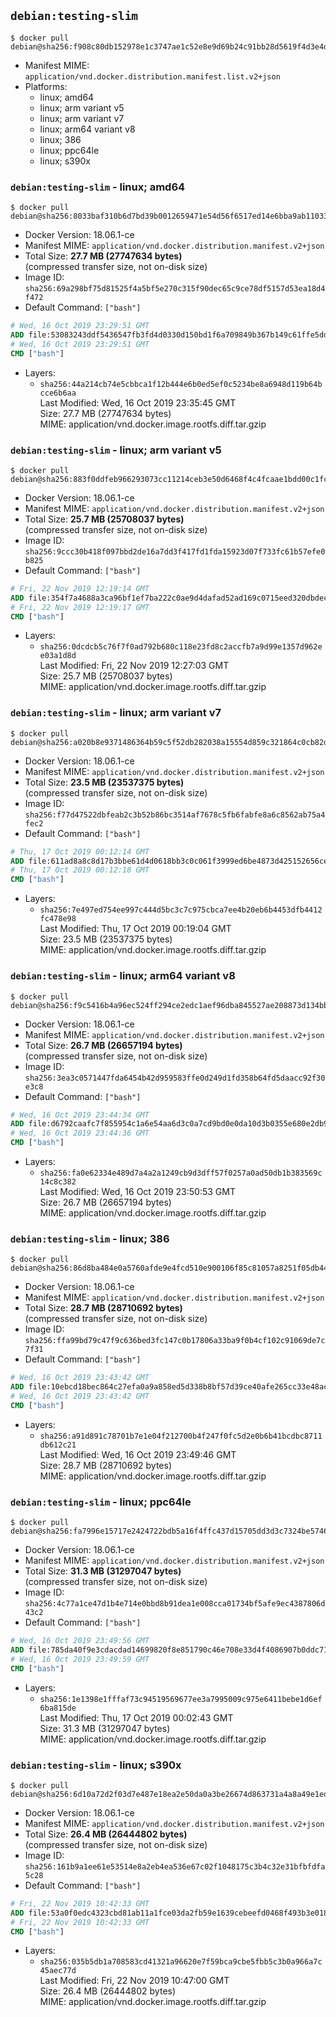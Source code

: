 ## `debian:testing-slim`

```console
$ docker pull debian@sha256:f908c80db152978e1c3747ae1c52e8e9d69b24c91bb28d5619f4d3e4db548b25
```

-	Manifest MIME: `application/vnd.docker.distribution.manifest.list.v2+json`
-	Platforms:
	-	linux; amd64
	-	linux; arm variant v5
	-	linux; arm variant v7
	-	linux; arm64 variant v8
	-	linux; 386
	-	linux; ppc64le
	-	linux; s390x

### `debian:testing-slim` - linux; amd64

```console
$ docker pull debian@sha256:8033baf310b6d7bd39b0012659471e54d56f6517ed14e6bba9ab11033299b0c1
```

-	Docker Version: 18.06.1-ce
-	Manifest MIME: `application/vnd.docker.distribution.manifest.v2+json`
-	Total Size: **27.7 MB (27747634 bytes)**  
	(compressed transfer size, not on-disk size)
-	Image ID: `sha256:69a298bf75d81525f4a5bf5e270c315f90dec65c9ce78df5157d53ea18d4f472`
-	Default Command: `["bash"]`

```dockerfile
# Wed, 16 Oct 2019 23:29:51 GMT
ADD file:53083243ddf5436547fb3fd4d0330d150bd1f6a709849b367b149c61ffe5dd0f in / 
# Wed, 16 Oct 2019 23:29:51 GMT
CMD ["bash"]
```

-	Layers:
	-	`sha256:44a214cb74e5cbbca1f12b444e6b0ed5ef0c5234be8a6948d119b64bcce6b6aa`  
		Last Modified: Wed, 16 Oct 2019 23:35:45 GMT  
		Size: 27.7 MB (27747634 bytes)  
		MIME: application/vnd.docker.image.rootfs.diff.tar.gzip

### `debian:testing-slim` - linux; arm variant v5

```console
$ docker pull debian@sha256:883f0ddfeb966293073cc11214ceb3e50d6468f4c4fcaae1bdd00c1fca1907b5
```

-	Docker Version: 18.06.1-ce
-	Manifest MIME: `application/vnd.docker.distribution.manifest.v2+json`
-	Total Size: **25.7 MB (25708037 bytes)**  
	(compressed transfer size, not on-disk size)
-	Image ID: `sha256:9ccc30b418f097bbd2de16a7dd3f417fd1fda15923d07f733fc61b57efe0b825`
-	Default Command: `["bash"]`

```dockerfile
# Fri, 22 Nov 2019 12:19:14 GMT
ADD file:354f7a4688a3ca96bf1ef7ba222c0ae9d4dafad52ad169c0715eed320dbdec99 in / 
# Fri, 22 Nov 2019 12:19:17 GMT
CMD ["bash"]
```

-	Layers:
	-	`sha256:0dcdcb5c76f7f0ad792b680c118e23fd8c2accfb7a9d99e1357d962ee03a1d8d`  
		Last Modified: Fri, 22 Nov 2019 12:27:03 GMT  
		Size: 25.7 MB (25708037 bytes)  
		MIME: application/vnd.docker.image.rootfs.diff.tar.gzip

### `debian:testing-slim` - linux; arm variant v7

```console
$ docker pull debian@sha256:a020b8e9371486364b59c5f52db282038a15554d859c321864c0cb82d138ac05
```

-	Docker Version: 18.06.1-ce
-	Manifest MIME: `application/vnd.docker.distribution.manifest.v2+json`
-	Total Size: **23.5 MB (23537375 bytes)**  
	(compressed transfer size, not on-disk size)
-	Image ID: `sha256:f77d47522dbfeab2c3b52b86bc3514af7678c5fb6fabfe8a6c8562ab75a4fec2`
-	Default Command: `["bash"]`

```dockerfile
# Thu, 17 Oct 2019 00:12:14 GMT
ADD file:611ad8a8c8d17b3bbe61d4d0618bb3c0c061f3999ed6be4873d425152656ced5 in / 
# Thu, 17 Oct 2019 00:12:18 GMT
CMD ["bash"]
```

-	Layers:
	-	`sha256:7e497ed754ee997c444d5bc3c7c975cbca7ee4b20eb6b4453dfb4412fc478e98`  
		Last Modified: Thu, 17 Oct 2019 00:19:04 GMT  
		Size: 23.5 MB (23537375 bytes)  
		MIME: application/vnd.docker.image.rootfs.diff.tar.gzip

### `debian:testing-slim` - linux; arm64 variant v8

```console
$ docker pull debian@sha256:f9c5416b4a96ec524ff294ce2edc1aef96dba845527ae208873d134bb5362580
```

-	Docker Version: 18.06.1-ce
-	Manifest MIME: `application/vnd.docker.distribution.manifest.v2+json`
-	Total Size: **26.7 MB (26657194 bytes)**  
	(compressed transfer size, not on-disk size)
-	Image ID: `sha256:3ea3c0571447fda6454b42d959583ffe0d249d1fd358b64fd5daacc92f30e3c8`
-	Default Command: `["bash"]`

```dockerfile
# Wed, 16 Oct 2019 23:44:34 GMT
ADD file:d6792caafc7f855954c1a6e54aa6d3c0a7cd9bd0e0da10d3b0355e680e2db93f in / 
# Wed, 16 Oct 2019 23:44:36 GMT
CMD ["bash"]
```

-	Layers:
	-	`sha256:fa0e62334e489d7a4a2a1249cb9d3dff57f0257a0ad50db1b383569c14c8c382`  
		Last Modified: Wed, 16 Oct 2019 23:50:53 GMT  
		Size: 26.7 MB (26657194 bytes)  
		MIME: application/vnd.docker.image.rootfs.diff.tar.gzip

### `debian:testing-slim` - linux; 386

```console
$ docker pull debian@sha256:86d8ba484e0a5760afde9e4fcd510e900106f85c81057a8251f05db44781e388
```

-	Docker Version: 18.06.1-ce
-	Manifest MIME: `application/vnd.docker.distribution.manifest.v2+json`
-	Total Size: **28.7 MB (28710692 bytes)**  
	(compressed transfer size, not on-disk size)
-	Image ID: `sha256:ffa99bd79c47f9c636bed3fc147c0b17806a33ba9f0b4cf102c91069de7c7f31`
-	Default Command: `["bash"]`

```dockerfile
# Wed, 16 Oct 2019 23:43:42 GMT
ADD file:10ebcd18bec864c27efa0a9a858ed5d338b8bf57d39ce40afe265cc33e48acc5 in / 
# Wed, 16 Oct 2019 23:43:42 GMT
CMD ["bash"]
```

-	Layers:
	-	`sha256:a91d891c78701b7e1e04f212700b4f247f0fc5d2e0b6b41bcdbc8711db612c21`  
		Last Modified: Wed, 16 Oct 2019 23:49:46 GMT  
		Size: 28.7 MB (28710692 bytes)  
		MIME: application/vnd.docker.image.rootfs.diff.tar.gzip

### `debian:testing-slim` - linux; ppc64le

```console
$ docker pull debian@sha256:fa7996e15717e2424722bdb5a16f4ffc437d15705dd3d3c7324be5746f570fac
```

-	Docker Version: 18.06.1-ce
-	Manifest MIME: `application/vnd.docker.distribution.manifest.v2+json`
-	Total Size: **31.3 MB (31297047 bytes)**  
	(compressed transfer size, not on-disk size)
-	Image ID: `sha256:4c77a1ce47d1b4e714e0bbd8b91dea1e008cca01734bf5afe9ec4387806d43c2`
-	Default Command: `["bash"]`

```dockerfile
# Wed, 16 Oct 2019 23:49:56 GMT
ADD file:785da40f9e3cdacdad14699820f8e851790c46e708e33d4f4086907b0ddc7172 in / 
# Wed, 16 Oct 2019 23:49:59 GMT
CMD ["bash"]
```

-	Layers:
	-	`sha256:1e1398e1fffaf73c94519569677ee3a7995009c975e6411bebe1d6ef6ba815de`  
		Last Modified: Thu, 17 Oct 2019 00:02:43 GMT  
		Size: 31.3 MB (31297047 bytes)  
		MIME: application/vnd.docker.image.rootfs.diff.tar.gzip

### `debian:testing-slim` - linux; s390x

```console
$ docker pull debian@sha256:6d10a72d2f03d7e487e18ea2e50da0a3be26674d863731a4a8a49e1ed0e476bd
```

-	Docker Version: 18.06.1-ce
-	Manifest MIME: `application/vnd.docker.distribution.manifest.v2+json`
-	Total Size: **26.4 MB (26444802 bytes)**  
	(compressed transfer size, not on-disk size)
-	Image ID: `sha256:161b9a1ee61e53514e8a2eb4ea536e67c02f1048175c3b4c32e31bfbfdfa5c28`
-	Default Command: `["bash"]`

```dockerfile
# Fri, 22 Nov 2019 10:42:33 GMT
ADD file:53a0f0edc4323cbd81ab11a1fce03da2fb59e1639cebeefd0468f493b3e01870 in / 
# Fri, 22 Nov 2019 10:42:33 GMT
CMD ["bash"]
```

-	Layers:
	-	`sha256:035b5db1a708583cd41321a96620e7f59bca9cbe5fbb5c3b0a966a7c45aec77d`  
		Last Modified: Fri, 22 Nov 2019 10:47:00 GMT  
		Size: 26.4 MB (26444802 bytes)  
		MIME: application/vnd.docker.image.rootfs.diff.tar.gzip

